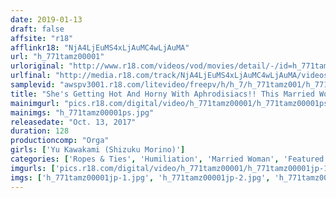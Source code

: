 ```yaml
---
date: 2019-01-13
draft: false
affsite: "r18"
afflinkr18: "NjA4LjEuMS4xLjAuMC4wLjAuMA"
url: "h_771tamz00001"
urloriginal: "http://www.r18.com/videos/vod/movies/detail/-/id=h_771tamz00001"
urlfinal: "http://media.r18.com/track/NjA4LjEuMS4xLjAuMC4wLjAuMA/videos/vod/movies/detail/-/id=h_771tamz00001"
samplevid: "awspv3001.r18.com/litevideo/freepv/h/h_7/h_771tamz001/h_771tamz001_dmb_w.mp4"
title: "She's Getting Hot And Horny With Aphrodisiacs!! This Married Woman Was Teased Until Her Mind Was Blown, And She Became Hooked On The Hellish Pleasure Of Ecstasy Yu Kawakami"
mainimgurl: "pics.r18.com/digital/video/h_771tamz00001/h_771tamz00001ps.jpg"
mainimgs: "h_771tamz00001ps.jpg"
releasedate: "Oct. 13, 2017"
duration: 128
productioncomp: "Orga"
girls: ['Yu Kawakami (Shizuku Morino)']
categories: ['Ropes & Ties', 'Humiliation', 'Married Woman', 'Featured Actress', 'Training', 'Cheating Wife', 'Hi-Def']
imgurls: ['pics.r18.com/digital/video/h_771tamz00001/h_771tamz00001jp-1.jpg', 'pics.r18.com/digital/video/h_771tamz00001/h_771tamz00001jp-2.jpg', 'pics.r18.com/digital/video/h_771tamz00001/h_771tamz00001jp-3.jpg', 'pics.r18.com/digital/video/h_771tamz00001/h_771tamz00001jp-4.jpg', 'pics.r18.com/digital/video/h_771tamz00001/h_771tamz00001jp-5.jpg', 'pics.r18.com/digital/video/h_771tamz00001/h_771tamz00001jp-6.jpg', 'pics.r18.com/digital/video/h_771tamz00001/h_771tamz00001jp-7.jpg', 'pics.r18.com/digital/video/h_771tamz00001/h_771tamz00001jp-8.jpg', 'pics.r18.com/digital/video/h_771tamz00001/h_771tamz00001jp-9.jpg', 'pics.r18.com/digital/video/h_771tamz00001/h_771tamz00001jp-10.jpg', 'pics.r18.com/digital/video/h_771tamz00001/h_771tamz00001jp-11.jpg', 'pics.r18.com/digital/video/h_771tamz00001/h_771tamz00001jp-12.jpg', 'pics.r18.com/digital/video/h_771tamz00001/h_771tamz00001jp-13.jpg', 'pics.r18.com/digital/video/h_771tamz00001/h_771tamz00001jp-14.jpg', 'pics.r18.com/digital/video/h_771tamz00001/h_771tamz00001jp-15.jpg', 'pics.r18.com/digital/video/h_771tamz00001/h_771tamz00001jp-16.jpg', 'pics.r18.com/digital/video/h_771tamz00001/h_771tamz00001jp-17.jpg', 'pics.r18.com/digital/video/h_771tamz00001/h_771tamz00001jp-18.jpg', 'pics.r18.com/digital/video/h_771tamz00001/h_771tamz00001jp-19.jpg', 'pics.r18.com/digital/video/h_771tamz00001/h_771tamz00001jp-20.jpg']
imgs: ['h_771tamz00001jp-1.jpg', 'h_771tamz00001jp-2.jpg', 'h_771tamz00001jp-3.jpg', 'h_771tamz00001jp-4.jpg', 'h_771tamz00001jp-5.jpg', 'h_771tamz00001jp-6.jpg', 'h_771tamz00001jp-7.jpg', 'h_771tamz00001jp-8.jpg', 'h_771tamz00001jp-9.jpg', 'h_771tamz00001jp-10.jpg', 'h_771tamz00001jp-11.jpg', 'h_771tamz00001jp-12.jpg', 'h_771tamz00001jp-13.jpg', 'h_771tamz00001jp-14.jpg', 'h_771tamz00001jp-15.jpg', 'h_771tamz00001jp-16.jpg', 'h_771tamz00001jp-17.jpg', 'h_771tamz00001jp-18.jpg', 'h_771tamz00001jp-19.jpg', 'h_771tamz00001jp-20.jpg']
---
```

